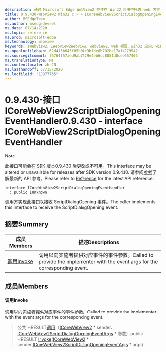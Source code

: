 ```yaml
---
description: 通过 Microsoft Edge WebView2 控件在 Win32 应用中托管 web 内容
title: 0.9.430-WebView2 Win32 c + + ICoreWebView2ScriptDialogOpeningEventHandler
author: MSEdgeTeam
ms.author: msedgedevrel
ms.date: 07/14/2020
ms.topic: reference
ms.prod: microsoft-edge
ms.technology: webview
keywords: IWebView2、IWebView2WebView、webview2、web 视图、win32 应用、win32、edge、ICoreWebView2、ICoreWebView2Host、浏览器控件、边缘 html
ms.openlocfilehash: 62d413b645f85b04c3bfde8b702be17af4279542
ms.sourcegitcommit: f6764f57aed9ab7229e4eb6cc8851d0cea667403
ms.translationtype: MT
ms.contentlocale: zh-CN
ms.lasthandoff: 07/15/2020
ms.locfileid: "10877735"
---
```

# <span data-ttu-id="137aa-104">0.9.430-接口 ICoreWebView2ScriptDialogOpeningEventHandler</span><span class="sxs-lookup"><span data-stu-id="137aa-104">0.9.430 - interface ICoreWebView2ScriptDialogOpeningEventHandler</span></span> 

> [!NOTE]
> <span data-ttu-id="137aa-105">此接口可能会在 SDK 版本0.9.430 后更改或不可用。</span><span class="sxs-lookup"><span data-stu-id="137aa-105">This interface may be altered or unavailable for releases after SDK version 0.9.430.</span></span> <span data-ttu-id="137aa-106">请参阅[参考](../../../webview2-api-reference.md)了解最新的 API 参考。</span><span class="sxs-lookup"><span data-stu-id="137aa-106">Please refer to [Reference](../../../webview2-api-reference.md) for the latest API reference.</span></span>

```
interface ICoreWebView2ScriptDialogOpeningEventHandler
  : public IUnknown
```

<span data-ttu-id="137aa-107">调用方实现此接口以接收 ScriptDialogOpening 事件。</span><span class="sxs-lookup"><span data-stu-id="137aa-107">The caller implements this interface to receive the ScriptDialogOpening event.</span></span>

## <span data-ttu-id="137aa-108">摘要</span><span class="sxs-lookup"><span data-stu-id="137aa-108">Summary</span></span>

 <span data-ttu-id="137aa-109">成员</span><span class="sxs-lookup"><span data-stu-id="137aa-109">Members</span></span>                        | <span data-ttu-id="137aa-110">描述</span><span class="sxs-lookup"><span data-stu-id="137aa-110">Descriptions</span></span>
--------------------------------|---------------------------------------------
[<span data-ttu-id="137aa-111">调用</span><span class="sxs-lookup"><span data-stu-id="137aa-111">Invoke</span></span>](#invoke) | <span data-ttu-id="137aa-112">调用以向实施者提供对应事件的事件参数。</span><span class="sxs-lookup"><span data-stu-id="137aa-112">Called to provide the implementer with the event args for the corresponding event.</span></span>

## <span data-ttu-id="137aa-113">成员</span><span class="sxs-lookup"><span data-stu-id="137aa-113">Members</span></span>

#### <span data-ttu-id="137aa-114">调用</span><span class="sxs-lookup"><span data-stu-id="137aa-114">Invoke</span></span> 

<span data-ttu-id="137aa-115">调用以向实施者提供对应事件的事件参数。</span><span class="sxs-lookup"><span data-stu-id="137aa-115">Called to provide the implementer with the event args for the corresponding event.</span></span>

> <span data-ttu-id="137aa-116">公共 HRESULT[调用](#invoke)（[ICoreWebView2](ICoreWebView2.md) \* sender、[ICoreWebView2ScriptDialogOpeningEventArgs](ICoreWebView2ScriptDialogOpeningEventArgs.md) \* 参数）</span><span class="sxs-lookup"><span data-stu-id="137aa-116">public HRESULT [Invoke](#invoke)([ICoreWebView2](ICoreWebView2.md) \* sender,[ICoreWebView2ScriptDialogOpeningEventArgs](ICoreWebView2ScriptDialogOpeningEventArgs.md) \* args)</span></span>

